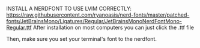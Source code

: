 INSTALL A NERDFONT TO USE LVIM CORRECTLY:
https://raw.githubusercontent.com/ryanoasis/nerd-fonts/master/patched-fonts/JetBrainsMono/Ligatures/Regular/JetBrainsMonoNerdFontMono-Regular.ttf
After installation on most computers you can just click the .ttf file

Then, make sure you set your terminal's font to the nerdfont.
